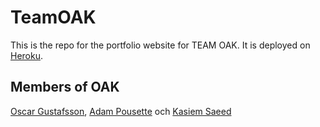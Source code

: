 # TeamOAK

This is the repo for the portfolio website for TEAM OAK. 
It is deployed on [Heroku](https://hidden-springs-39964.herokuapp.com/).

## Members of OAK

[Oscar Gustafsson](https://github.com/ogus02), [Adam Pousette](https://github.com/apousette) och [Kasiem Saeed](https://github.com/Kasiem024)
